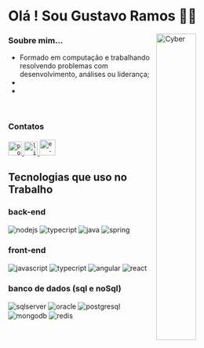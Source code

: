# Olá ! Sou Gustavo Ramos 👨‍💻

<img align="right" width="40%" src="https://media3.giphy.com/media/v1.Y2lkPTc5MGI3NjExcHkyMXlrcHloYmJ5bW8xdW1sY25zNXFrZXU4Mm9ma2hsc2xxOGpsbCZlcD12MV9pbnRlcm5hbF9naWZfYnlfaWQmY3Q9Zw/qgQUggAC3Pfv687qPC/giphy.gif" alt="Cyber" />

### Soubre mim...
- Formado em computação e trabalhando resolvendo problemas com desenvolvimento, análises ou liderança;
- 
- 

<br>

### Contatos
<a href="https://medium.com/@gustavoramosdesousa">
  <code><img alt="portfolio" width="28" src="https://cdn.iconscout.com/icon/free/png-512/free-medium-3855923-3201557.png?f=avif&w=256" /></code>
</a>

<a href="https://www.linkedin.com/in/gustavoramosdesousa">
  <code><img alt="linkedin" width="28" src="https://cdn.iconscout.com/icon/free/png-512/linkedin-162-498418.png" /></code>
</a>

<a href="mailto:gustavogrs@gmail.com">
  <code><img alt="e-mail" width="32" src="https://cdn.iconscout.com/icon/free/png-512/free-email-531-433577.png?f=avif&w=256" /></code>
</a>


## Tecnologias que uso no Trabalho
### back-end
<div style="display: inline_block">
  <img align="center" alt="nodejs" src="https://img.shields.io/badge/Node.js-43853D?style=for-the-badge&logo=node.js&logoColor=white" />
  <img align="center" alt="typecript" src="https://img.shields.io/badge/TypeScript-007ACC?style=for-the-badge&logo=typescript&logoColor=white" />
  <img align="center" alt="java" src="https://img.shields.io/badge/Java-ED8B00?style=for-the-badge&logo=openjdk&logoColor=white" />
  <img align="center" alt="spring" src="https://img.shields.io/badge/Spring-6DB33F?style=for-the-badge&logo=spring&logoColor=white" />
</div>

### front-end

<div style="display: inline_block">
  <img align="center" alt="javascript" src="https://img.shields.io/badge/JavaScript-F7DF1E?style=for-the-badge&logo=javascript&logoColor=black" />
  <img align="center" alt="typecript" src="https://img.shields.io/badge/TypeScript-007ACC?style=for-the-badge&logo=typescript&logoColor=white" />
  <img align="center" alt="angular" src="https://img.shields.io/badge/Angular-DD0031?style=for-the-badge&logo=angular&logoColor=white" />
  <img align="center" alt="react" src="https://img.shields.io/badge/React-20232A?style=for-the-badge&logo=react&logoColor=61DAFB" />
</div>

### banco de dados (sql e noSql)
<div style="display: inline_block">
  <img align="center" alt="sqlserver" src="https://img.shields.io/badge/Microsoft%20SQL%20Server-CC2927?style=for-the-badge&logo=microsoft%20sql%20server&logoColor=white" />
  <img align="center" alt="oracle" src="https://img.shields.io/badge/Oracle-F80000?style=for-the-badge&logo=Oracle&logoColor=white" />
  <img align="center" alt="postgresql" src="https://img.shields.io/badge/PostgreSQL-316192?style=for-the-badge&logo=postgresql&logoColor=whitee" />
  <img align="center" alt="mongodb" src="https://img.shields.io/badge/MongoDB-4EA94B?style=for-the-badge&logo=mongodb&logoColor=white" />
  <img align="center" alt="redis" src="https://img.shields.io/badge/redis-%23DD0031.svg?&style=for-the-badge&logo=redis&logoColor=white" />
</div>
